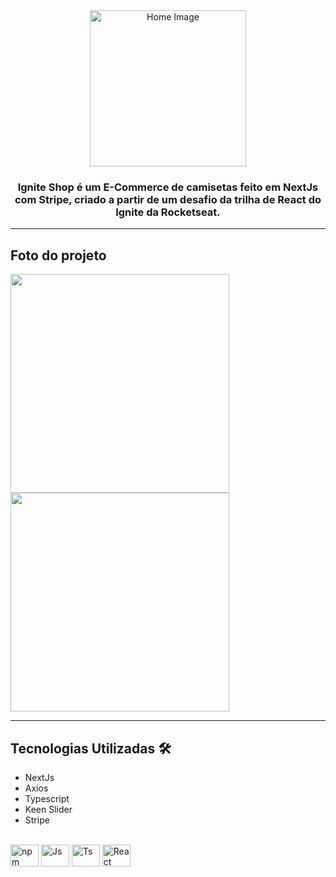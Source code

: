 <div align="center">
 <img src="https://i.ibb.co/5B3wfYN/210189717-f2c86bbe-27ff-48ac-a4dc-a7e866d3ccd3.png" width="250px" alt="Home Image"/>
</div>

<h3 align="center">Ignite Shop é um E-Commerce de camisetas feito em NextJs com Stripe, criado a partir de um desafio da trilha de React do Ignite da Rocketseat.</h3>

---

<h2>Foto do projeto</h2>

<img src="https://i.ibb.co/nn4fwcF/Captura-de-tela-de-2024-04-09-21-28-25.png" width="350px"/>

<img src="https://i.ibb.co/fYDTqgV/Captura-de-tela-de-2024-04-09-21-54-13.png" width="350px"/>

---

<h2>Tecnologias Utilizadas 🛠</h2>

- NextJs
- Axios
- Typescript
- Keen Slider
- Stripe

<div style="display: inline_block"><br>
  <img align="center" alt="npm" height="35" width="45" src="https://pnpm.io/img/pnpm-light.svg" />
  <img align="center" alt="Js" height="35" width="45"  src="https://cdn.jsdelivr.net/gh/devicons/devicon/icons/javascript/javascript-plain.svg">
  <img align="center" alt="Ts" height="35" width="45" src="https://cdn.jsdelivr.net/gh/devicons/devicon/icons/typescript/typescript-plain.svg">
  <img align="center" alt="React" height="35" width="45" src="https://cdn.jsdelivr.net/gh/devicons/devicon/icons/react/react-original.svg">
 </div>
